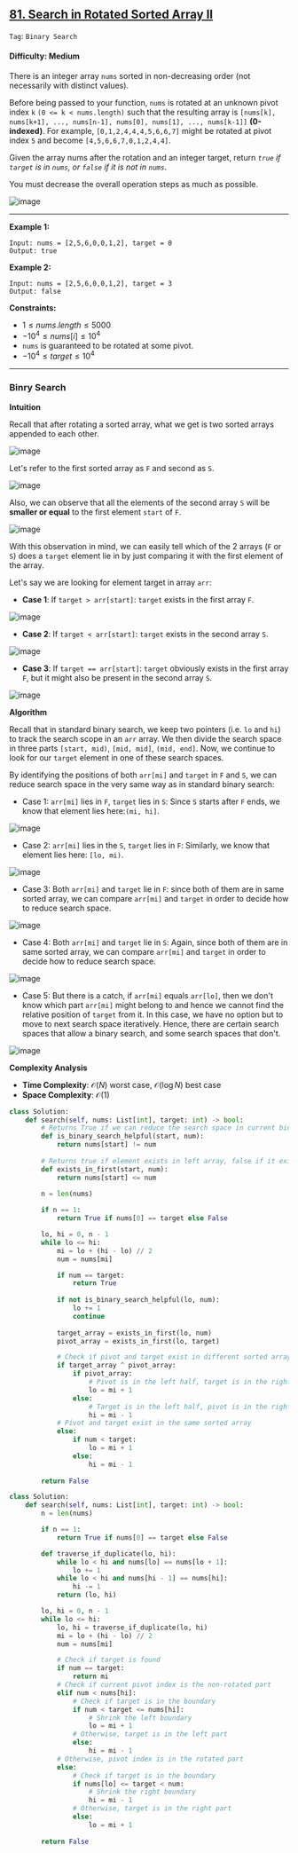 ## [81. Search in Rotated Sorted Array II](https://leetcode.com/problems/search-in-rotated-sorted-array-ii)

```Tag```: ```Binary Search```

#### Difficulty: Medium

There is an integer array ```nums``` sorted in non-decreasing order (not necessarily with distinct values).

Before being passed to your function, ```nums``` is rotated at an unknown pivot index ```k``` ```(0 <= k < nums.length)``` such that the resulting array is ```[nums[k], nums[k+1], ..., nums[n-1], nums[0], nums[1], ..., nums[k-1]]``` __(0-indexed)__. For example, ```[0,1,2,4,4,4,5,6,6,7]``` might be rotated at pivot index ```5``` and become ```[4,5,6,6,7,0,1,2,4,4]```.

Given the array nums after the rotation and an integer target, return _```true``` if ```target``` is in ```nums```, or ```false``` if it is not in ```nums```_.

You must decrease the overall operation steps as much as possible.

![image](https://github.com/quananhle/Python/assets/35042430/c43d1a73-8c53-4222-bbfe-ada8b1ffc878)

---

__Example 1:__
```
Input: nums = [2,5,6,0,0,1,2], target = 0
Output: true
```

__Example 2:__
```
Input: nums = [2,5,6,0,0,1,2], target = 3
Output: false
```

__Constraints:__

- $1 \le nums.length \le 5000$
- $-10^{4} \le nums[i] \le 10^{4}$
- ```nums``` is guaranteed to be rotated at some pivot.
- $-10^{4} \le target \le 10^{4}$

---

### Binry Search

__Intuition__

Recall that after rotating a sorted array, what we get is two sorted arrays appended to each other.

![image](https://leetcode.com/problems/search-in-rotated-sorted-array-ii/Figures/81/1.png)

Let's refer to the first sorted array as ```F``` and second as ```S```.

![image](https://leetcode.com/problems/search-in-rotated-sorted-array-ii/Figures/81/2.png)

Also, we can observe that all the elements of the second array ```S``` will be __smaller or equal__ to the first element ```start``` of ```F```.

![image](https://leetcode.com/problems/search-in-rotated-sorted-array-ii/Figures/81/3.png)

With this observation in mind, we can easily tell which of the 2 arrays (```F``` or ```S```) does a ```target``` element lie in by just comparing it with the first element of the array.

Let's say we are looking for element target in array ```arr```:

- __Case 1__: If ```target > arr[start]```: ```target``` exists in the first array ```F```.

![image](https://leetcode.com/problems/search-in-rotated-sorted-array-ii/Figures/81/4.png)

- __Case 2__: If ```target < arr[start]```: ```target``` exists in the second array ```S```.

![image](https://leetcode.com/problems/search-in-rotated-sorted-array-ii/Figures/81/5.png)

- __Case 3__: If ```target == arr[start]```: ```target``` obviously exists in the first array ```F```, but it might also be present in the second array ```S```.

![image](https://leetcode.com/problems/search-in-rotated-sorted-array-ii/Figures/81/6.png)

__Algorithm__

Recall that in standard binary search, we keep two pointers (i.e. ```lo``` and ```hi```) to track the search scope in an ```arr``` array. We then divide the search space in three parts ```[start, mid)```, ```[mid, mid]```, ```(mid, end]```. Now, we continue to look for our ```target``` element in one of these search spaces.

By identifying the positions of both ```arr[mi]``` and ```target``` in ```F``` and ```S```, we can reduce search space in the very same way as in standard binary search:

- Case 1: ```arr[mi]``` lies in ```F```, ```target``` lies in ```S```: Since ```S``` starts after ```F``` ends, we know that element lies here:```(mi, hi]```.

![image](https://leetcode.com/problems/search-in-rotated-sorted-array-ii/Figures/81/7.png)

- Case 2: ```arr[mi]``` lies in the ```S```, ```target``` lies in ```F```: Similarly, we know that element lies here: ```[lo, mi)```.

![image](https://leetcode.com/problems/search-in-rotated-sorted-array-ii/Figures/81/8.png)

- Case 3: Both ```arr[mi]``` and ```target``` lie in ```F```: since both of them are in same sorted array, we can compare ```arr[mi]``` and ```target``` in order to decide how to reduce search space.

![image](https://leetcode.com/problems/search-in-rotated-sorted-array-ii/Figures/81/9.png)

- Case 4: Both ```arr[mi]``` and ```target``` lie in ```S```: Again, since both of them are in same sorted array, we can compare ```arr[mi]``` and ```target``` in order to decide how to reduce search space.

![image](https://leetcode.com/problems/search-in-rotated-sorted-array-ii/Figures/81/10.png)

- Case 5: But there is a catch, if ```arr[mi]``` equals ```arr[lo]```, then we don't know which part ```arr[mi]``` might belong to and hence we cannot find the relative position of ```target``` from it. In this case, we have no option but to move to next search space iteratively. Hence, there are certain search spaces that allow a binary search, and some search spaces that don't.

![image](https://leetcode.com/problems/search-in-rotated-sorted-array-ii/Figures/81/11.png)

__Complexity Analysis__

- __Time Complexity__: $\mathcal{O}(N)$ worst case, $\mathcal{O}(\log N)$ best case
- __Space Complexity__: $\mathcal{O}(1)$

```Python
class Solution:
    def search(self, nums: List[int], target: int) -> bool:
        # Returns True if we can reduce the search space in current binary search space
        def is_binary_search_helpful(start, num):
            return nums[start] != num
        
        # Returns true if element exists in left array, false if it exists in the right
        def exists_in_first(start, num):
            return nums[start] <= num
        
        n = len(nums)

        if n == 1:
            return True if nums[0] == target else False

        lo, hi = 0, n - 1
        while lo <= hi:
            mi = lo + (hi - lo) // 2
            num = nums[mi]

            if num == target:
                return True
            
            if not is_binary_search_helpful(lo, num):
                lo += 1
                continue
            
            target_array = exists_in_first(lo, num)
            pivot_array = exists_in_first(lo, target)

            # Check if pivot and target exist in different sorted arrays
            if target_array ^ pivot_array:
                if pivot_array:
                    # Pivot is in the left half, target is in the right half
                    lo = mi + 1
                else:
                    # Target is in the left half, pivot is in the right half
                    hi = mi - 1
            # Pivot and target exist in the same sorted array
            else:
                if num < target:
                    lo = mi + 1
                else:
                    hi = mi - 1
        
        return False
```

```Python
class Solution:
    def search(self, nums: List[int], target: int) -> bool:
        n = len(nums)

        if n == 1:
            return True if nums[0] == target else False

        def traverse_if_duplicate(lo, hi):
            while lo < hi and nums[lo] == nums[lo + 1]:
                lo += 1
            while lo < hi and nums[hi - 1] == nums[hi]:
                hi -= 1
            return (lo, hi)

        lo, hi = 0, n - 1
        while lo <= hi:
            lo, hi = traverse_if_duplicate(lo, hi)
            mi = lo + (hi - lo) // 2
            num = nums[mi]

            # Check if target is found
            if num == target:
                return mi
            # Check if current pivot index is the non-rotated part
            elif num < nums[hi]:
                # Check if target is in the boundary
                if num < target <= nums[hi]:
                    # Shrink the left boundary
                    lo = mi + 1
                # Otherwise, target is in the left part
                else:
                    hi = mi - 1
            # Otherwise, pivot index is in the rotated part
            else:
                # Check if target is in the boundary
                if nums[lo] <= target < num:
                    # Shrink the right boundary
                    hi = mi - 1
                # Otherwise, target is in the right part
                else:
                    lo = mi + 1
            
        return False
```
